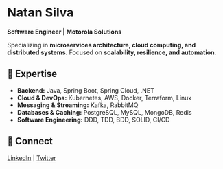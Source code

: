 # Natan Silva  

**Software Engineer | Motorola Solutions**  

Specializing in **microservices architecture, cloud computing, and distributed systems**. Focused on **scalability, resilience, and automation**.  

## 🔹 Expertise  
- **Backend:** Java, Spring Boot, Spring Cloud, .NET  
- **Cloud & DevOps:** Kubernetes, AWS, Docker, Terraform, Linux  
- **Messaging & Streaming:** Kafka, RabbitMQ  
- **Databases & Caching:** PostgreSQL, MySQL, MongoDB, Redis  
- **Software Engineering:** DDD, TDD, BDD, SOLID, CI/CD  

## 🔹 Connect  
[LinkedIn](https://linkedin.com/in/natanxds) | [Twitter](https://twitter.com/CodeWithNatan)  

